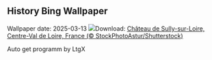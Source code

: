 ## History Bing Wallpaper
Wallpaper date: 2025-03-13
![](https://www.bing.com/th?id=OHR.ChateauLoire_EN-CA2155493752_UHD.jpg&w=1000)Download: [Château de Sully-sur-Loire, Centre-Val de Loire, France (© StockPhotoAstur/Shutterstock)](https://www.bing.com/th?id=OHR.ChateauLoire_EN-CA2155493752_UHD.jpg)

Auto get programm by LtgX
